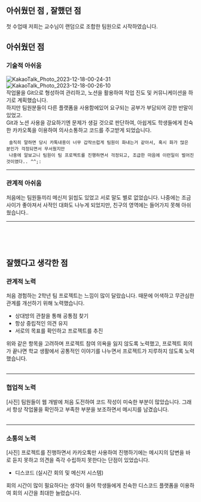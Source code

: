 ## 아쉬웠던 점 , 잘했던  점
첫 수업때 저희는 교수님이 랜덤으로 조합한 팀원으로 시작하였습니다. 



## 아쉬웠던 점 

### 기술적 아쉬움 
![KakaoTalk_Photo_2023-12-18-00-24-31](https://github.com/kim-jong-hak/Web-Team-Project/assets/106467549/10cbaf3b-6c05-4bc9-ab52-8eab344ce5d4)
![KakaoTalk_Photo_2023-12-18-00-26-10](https://github.com/kim-jong-hak/Web-Team-Project/assets/106467549/9cd8c9fe-c019-4fb4-9f54-4192831db358)
<br>
작업물을 Git으로 형성하여 관리하고, 노션을 활용하여 작업 진도 및 커뮤니케이션을 하기로 계획했습니다.<br>
하지만 팀원분들이 다른 플랫폼을 사용함에있어 요구되는 공부가 부담되어 강한 반말이 있었고. <br>
Git과 노션 사용을 강요하기엔 문제가 생길 것으로 판단하여, 아쉽게도 학생들에게 친숙한 카카오톡을 이용하여 의사소통하고 코드를 주고받게 되었습니다.

     솔직히 말하면 당시 카톡내용이 너무 갑작쓰럽게 팀원이 화내는거 같아서, 혹시 화가 많은 분인가 걱정되면서 무서웠지만
     나중에 알보고니 팀원이 팀 프로젝트를 진행하면서 걱정되고, 조급한 마음에 이런일이 벌어진 것이였다.. ^^;:

<hr>

### 관계적 아쉬움
처음에는 팀원들끼리 메신저 읽씹도 있었고 서로 말도 별로 없었습니다.
나중에는 조금 사이가 좋아져서 사적인 대화도 나누게 되었지만, 친구의 영역에는 들어가지 못해 아쉬웠습니다.. 
<hr>

<br><br><br>

## 잘했다고 생각한 점

### 관계적 노력
처음 경험하는 2학년 팀 프로젝트는 느낌이 많이 달랐습니다.
때문에 어색하고 무관심한 관계를 개선하기 위해 노력했습니다.

- 상대방의 관찰을 통해 공통점 찾기
- 항상 중립적인 의견 유지
- 서로의 목표를 확인하고 프로젝트를 추진

위와 같은 항목을 고려하며 프로젝트 참여 의욕을 잃지 않도록 노력했고, 프로젝트 회의가 끝나면 학교 생활에서 공통적인 이야기를 나누면서 프로젝트가 지루하지 않도록 노력했습니다.
<br><br><hr>
### 협업적 노력

[사진]
팀원들이 웹 개발에 처음 도전하여 코드 작성이 미숙한 부분이 많았습니다.
그래서 항상 작업물을 확인하고 부족한 부분을 보조하면서 메시지를 남겼습니다.
<br><br><hr>
### 소통의 노력
[사진] 프로젝트를 진행하면서 카카오톡만 사용하여 진행하기에는
메시지의 답변을 바로 듣지 못하고 의견을 즉각 수립하지 못한다는 단점이 있었습니다.

- 디스코드 (실시간 회의 및 메신저 시스템)<br>

회의 시간이 많이 필요하다는 생각이 들어 학생들에게 친숙한
디스코드 플랫폼을 이용하여 회의 시간을 최대한 늘렸습니다.



